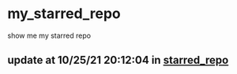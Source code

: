 # my_starred_repo
show me my starred repo

update at 10/25/21 20:12:04 in [starred_repo](./index.html)
---


